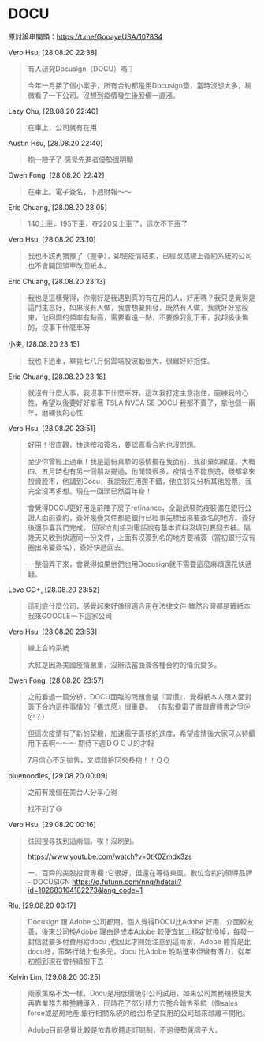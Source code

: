 # DOCU

原討論串開頭：<https://t.me/GooayeUSA/107834>

Vero Hsu, [28.08.20 22:38]

> 有人研究Docusign（DOCU）嗎？
>
> 今年一月接了個小案子，所有合約都是用Docusign簽，當時沒想太多，稍微看了一下公司。沒想到疫情發生後股價一直漲。

Lazy Chu, [28.08.20 22:40]

> 在車上，公司就有在用

Austin Hsu, [28.08.20 22:40]

> 抱一陣子了 感覺先進者優勢很明顯

Owen Fong, [28.08.20 22:42]

> 在車上。電子簽名，下週財報～～

Eric Chuang, [28.08.20 23:05]

> 140上車，195下車，在220又上車了，這次不下車了

Vero Hsu, [28.08.20 23:10]

> 我也不該再猶豫了（握拳），即使疫情結束，已經改成線上簽約系統的公司也不會開回頭車改回紙本。

Eric Chuang, [28.08.20 23:13]

> 我也是這樣覺得，你剛好是我遇到真的有在用的人，好用嗎？我只是覺得是這門生意好，如果沒有人做，我會想要開發，既然有人做，我就好好當股東，他回調的頻率有點高，需要看遠一點，不要像我亂下車，我超級後悔的，沒事下什麼車呀

小夫, [28.08.20 23:15]

> 我也下過車，畢竟七八月份雲端股波動很大，很難好好抱住。

Eric Chuang, [28.08.20 23:18]

> 就沒有什麼大事，我沒事下什麼車呀，這次我打定主意抱住，磨練我的心性，希望以後要好好拿著 TSLA NVDA SE DOCU 我都不賣了，拿他個一兩年，磨練我的心性

Vero Hsu, [28.08.20 23:51]

> 好用！很直觀，快速按和簽名，要認真看合約也沒問題。
> 
> 至少你曾經上過車！我是這份真摯的感情擺在我面前，我卻棄如敝屣。大概四、五月時也有另一個朋友提過，他閒錢很多，疫情也不能旅遊，錢都拿來投資股市，他講到Docu，我說我在用還不錯，他立刻又分析其他股票，我完全沒再多想。現在一回頭已然百年身！
> 
> 會覺得DOCU更好用是前陣子房子refinance，全副武裝防疫裝備在銀行公證人面前簽約，簽好幾疊文件都是銀行已經事先標出來要簽名的地方。簽好後還恭喜我們完成。
> 回家立刻接到電話說有基本資料沒填到要回去補。隔幾天又收到快遞同一份文件，上面有沒簽到名的地方要補簽（當初銀行沒有圈出來要簽名），簽好快遞回去。
> 
> 一整個弄下來，會覺得如果他們也用Docusign就不需要這麼麻煩還花快遞錢。

Love GG+, [28.08.20 23:52]

> 這到底什麼公司，感覺起來好像很適合用在法律文件  雖然台灣都是籤紙本   我來GOOGLE一下這家公司

Vero Hsu, [28.08.20 23:53]

> 線上合約系統
>
> 大紅是因為美國疫情嚴重，沒辦法當面簽各種合約的情況變多。

Owen Fong, [28.08.20 23:57]

> 之前看過一篇分析，DOCU面臨的問題會是『習慣』，覺得紙本人跟人面對簽下合約這件事情的『儀式感』很重要。 （有點像電子書跟實體書之爭＠＠？）
> 
> 但這次疫情有了新的契機，加速電子簽核的進度，希望疫情後大家可以持續用下去啊～～～
> 期待下週ＤＯＣＵ的才報
> 
> 7月信心不足拋售，又認錯撿回來長抱！！ＱＱ

bluenoodles, [29.08.20 00:09]

> 之前有幾個在美台人分享心得
>
> 找不到了😆

Vero Hsu, [29.08.20 00:16]

> 往回搜尋找到這兩個。唉！沒刷到。
> 
> <https://www.youtube.com/watch?v=0tK0Zmdx3zs>
> 
> 一、百舜的美股投資專欄 :它很好，但還在等待東風。數位合約的領導品牌 - DOCUSIGN
> <https://q.futunn.com/nnq/hdetail?id=102683104182273&lang_code=1>

Rlu, [29.08.20 00:17]

> Docusign 跟 Adobe 公司都用，個人覺得DOCU比Adobe 好用，介面較友善，後來公司換Adobe 理由是成本Adobe 較便宜加上穩定就換掉，每發一封信就要多付費用給docu ,也因此才開始注意到這兩家，Adobe 體質是比docu好，策略行銷上也多元，docu 比Adobe 晚點進來但蠻有潛力，從年初抱到現在會持續抱下去

Kelvin Lim, [29.08.20 00:25]

> 兩家策略不太一樣。Docu是用低價吸引公司試用，如果公司業務規模變大再靠業務去推整體導入，同時花了部分精力去整合銷售系統（像sales force或是房地產.銀行相關系統的融合)希望採用的公司越來越離不開他。
>
> Adobe目前感覺比較是依靠軟體走訂閱制，不過優勢就牌子大。

